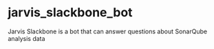 # jarvis_slackbone_bot

Jarvis Slackbone is a bot that can answer questions about SonarQube analysis data
